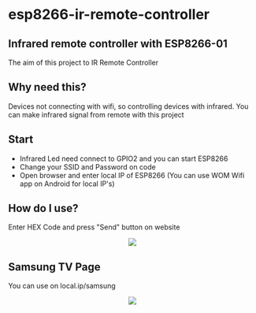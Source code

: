 # esp8266-ir-remote-controller

## Infrared remote controller with ESP8266-01

The aim of this project to IR Remote Controller

## Why need this?

Devices not connecting with wifi, so controlling devices with infrared. You can make infrared signal from remote with this project

## Start

- Infrared Led need connect to GPIO2 and you can start ESP8266
- Change your SSID and Password on code
- Open browser and enter local IP of ESP8266 (You can use WOM Wifi app on Android for local IP's) 

## How do I use?

Enter HEX Code and press "Send" button on website

<div align="center">
    <img src="https://i.ibb.co/5F4g1Hk/image.png">    
</div>


## Samsung TV Page

You can use on local.ip/samsung

<div align="center">
    <img src="https://i.ibb.co/G3FZvYV/image.png">    
</div>
 
